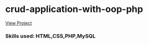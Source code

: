 # crud-application-with-oop-php

[View Project](https://kumarishwetha.com/crud-php/)


### Skills used: HTML,CSS,PHP,MySQL
